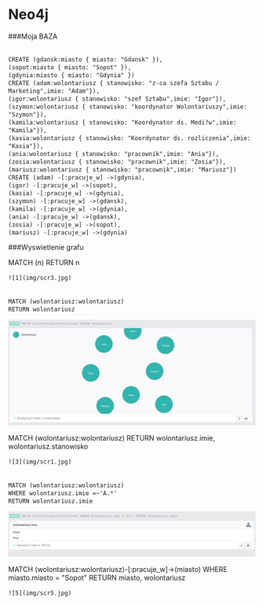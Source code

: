 
Neo4j
=====
###Moja BAZA


```

CREATE (gdansk:miasto { miasto: "Gdansk" }),
(sopot:miasto { miasto: "Sopot" }),
(gdynia:miasto { miasto: "Gdynia" })
CREATE (adam:wolontariusz { stanowisko: "z-ca szefa Sztabu / Marketing",imie: "Adam"}),
(igor:wolontariusz { stanowisko: "szef Sztabu",imie: "Igor"}),
(szymon:wolontariusz { stanowisko: "koordynator Wolontariuszy",imie: "Szymon"}),
(kamila:wolontariusz { stanowisko: "Koordynator ds. Medi?w",imie: "Kamila"}),
(kasia:wolontariusz { stanowisko: "Koordynator ds. rozliczenia",imie: "Kasia"}),
(ania:wolontariusz { stanowisko: "pracownik",imie: "Ania"}),
(zosia:wolontariusz { stanowisko: "pracownik",imie: "Zosia"}),
(mariusz:wolontariusz { stanowisko: "pracownik",imie: "Mariusz"})
CREATE (adam) -[:pracuje_w] ->(gdynia),
(igor) -[:pracuje_w] ->(sopot),
(kasia) -[:pracuje_w] ->(gdynia),
(szymon) -[:pracuje_w] ->(gdansk),
(kamila) -[:pracuje_w] ->(gdynia),
(ania) -[:pracuje_w] ->(gdansk),
(zosia) -[:pracuje_w] ->(sopot),
(mariusz) -[:pracuje_w] ->(gdynia)

```
###Wyswietlenie grafu

MATCH (n) RETURN n

```
![1](img/scr3.jpg)


MATCH (wolontariusz:wolontariusz)
RETURN wolontariusz

```
![2](img/scr2.jpg)


MATCH (wolontariusz:wolontariusz)
RETURN wolontariusz.imie, wolontariusz.stanowisko

```
![3](img/scr1.jpg)


MATCH (wolontariusz:wolontariusz)
WHERE wolontariusz.imie =~'A.*'
RETURN wolontariusz.imie

```
![4](img/scr4.jpg)


MATCH (wolontariusz:wolontariusz)-[:pracuje_w]->(miasto)
WHERE miasto.miasto = "Sopot"
RETURN miasto, wolontariusz

```
![5](img/scr5.jpg)



